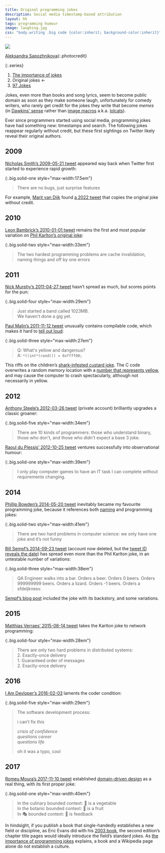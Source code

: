 ```yaml
---
title: Original programming jokes
description: Social media timestamp-based attribution
layout: hh
tags: programming humour
image: laughing.jpg
css: "body.writing .big code {color:inherit; background-color:inherit}"
---
```


<!-- Classic jokes 2009-2017 by @nicholassmith @ExceptionNotFnd @secretGeek @NickEVM @P_Malin @AnthonySteele @raouldp @pbowden @sempf @mathiasverraes @iamdevloper @malk_zameth -->

![](laughing.jpg)

[Aleksandra Sapozhnikova](https://unsplash.com/photos/r_-zzXrnzxI){:.photocredit}

{:.series}
1. [The importance of jokes](domain-jokes) <!-- 2022-06-21 -->
2. Original jokes ←
3. [97 Jokes](97-jokes)

Jokes, even more than books and song lyrics, seem to become public domain as soon as they make someone laugh,
unfortunately for comedy writers, who rarely get credit for the jokes they write that become _memes_
(in [Dawkins’ sense](https://en.wikipedia.org/wiki/Meme) rather than
[image macros](https://en.wikipedia.org/wiki/Image_macro) a.k.a.
[lolcats](https://blog.lunatech.com/posts/2008-05-27-how-draw-lolcats)).

Ever since programmers started using social media, programming jokes have had something new: timestamps and search.
The following jokes reappear regularly without credit, but these first sightings on Twitter likely reveal their original authors.

## 2009

[Nicholas Smith’s 2009-05-21 tweet](https://twitter.com/nicholassmith/status/1872576626)
appeared way back when Twitter first started to experience rapid growth:

{:.big.solid-one style="max-width:17.5em"}
> There are no bugs, just surprise features

For example, 
[Marit van Dijk](https://twitter.com/MaritvanDijk77) found
[a 2022 tweet](https://twitter.com/ExceptionNotFnd/status/1545047089524002819)
that copies the original joke without credit.

## 2010

[Leon Bambrick’s 2010-01-01 tweet](https://twitter.com/secretGeek/status/7269997868)
remains the first and most popular variation on
[Phil Karlton’s original joke](why-naming-things-is-hard):

{:.big.solid-two style="max-width:33em"}
> The two hardest programming problems are cache invalidation, naming things and off by one errors

## 2011

[Nick Murphy’s 2011-04-27 tweet](https://twitter.com/NickEVM/status/63205139959390209)
hasn’t spread as much, but scores points for the pun:

{:.big.solid-four style="max-width:29em"}
> Just started a band called 1023MB.  
> We haven't done a gig yet.

[Paul Malin’s 2011-11-12 tweet](https://twitter.com/P_Malin/status/135467325796265984)
unusually contains compilable code, which makes it hard to
[tell out loud](https://www.felienne.com/archives/5947):

{:.big.solid-three style="max-width:27em"}
> Q: What's yellow and dangerous?  
> A: `*((int*)rand()) = 0xffff00;`

This riffs on the children’s
[shark-infested custard joke](https://twitter.com/gavinandstacytv/status/1300906218517680135).
The C code overwrites a random memory location with a 
[number that represents yellow](https://www.colorhexa.com/ffff00), 
and may cause the computer to crash spectacularly, although not necessarily in yellow.

## 2012

[Anthony Steele’s 2012-03-26 tweet](https://twitter.com/AnthonySteele/status/184250877392072705) (private account) brilliantly upgrades a classic groaner:

{:.big.solid-five style="max-width:34em"}
> There are 10 kinds of programmers: those who understand binary, those who don't, and those who didn't expect a base 3 joke.

[Raoul du Plessis’ 2012-10-25 tweet](https://twitter.com/raouldp/status/261514559192440832)
ventures successfully into observational humour:

{:.big.solid-one style="max-width:39em"}
> I only play computer games to have an IT task I can complete without requirements changing.

## 2014

[Phillip Bowden’s 2014-05-20 tweet](https://twitter.com/pbowden/status/468855097879830528)
inevitably became my favourite programming joke, because it references both
[naming](/tag/naming) and programming jokes:

{:.big.solid-two style="max-width:41em"}
> There are two hard problems in computer science: we only have one joke and it’s not funny

[Bill Sempf’s 2014-09-23 tweet](https://twitter.com/sempf/status/514473420277694465) (account now deleted, but the 
[tweet ID reveals the date](https://oduwsdl.github.io/tweetedat/#514473420277694465))
has spread even more than the Phil Karlton joke, in an untestable number of variations:

{:.big.solid-three style="max-width:38em"}
> QA Engineer walks into a bar. Orders a beer. Orders 0 beers. Orders 999999999 beers. 
> Orders a lizard. Orders -1 beers. Orders a sfdeljknesv.

[Sempf’s blog post](https://www.sempf.net/post/On-Testing1)
included the joke with its backstory, and some variations.

## 2015

[Matthias Verraes’ 2015-08-14 tweet](https://twitter.com/mathiasverraes/status/632260618599403520)
takes the Karlton joke to network programming:

{:.big.solid-four style="max-width:28em"}
> There are only two hard problems in distributed systems:  
> 2\. Exactly-once delivery  
> 1\. Guaranteed order of messages  
> 2\. Exactly-once delivery

## 2016

[I Am Devloper’s 2016-02-03](https://twitter.com/iamdevloper/status/694848050796212224)
laments the coder condition:

{:.big.solid-five style="max-width:29em"}
> The software development process:
> 
> i can’t fix this
> 
> *crisis of confidence*  
> *questions career*  
> *questions life*
> 
> oh it was a typo, cool

## 2017

[Romeu Moura’s 2017-11-10 tweet](https://twitter.com/malk_zameth/status/928974920276697088) established 
[domain-driven design](https://en.wikipedia.org/wiki/Domain-driven_design)
as a real thing, with its first proper joke:

{:.big.solid-one style="max-width:40em"}
> In the culinary bounded context: 🍅 is a vegetable  
> In the botanic bounded context: 🍅 is a fruit  
> In 🎭 bounded context: 🍅 is feedback

In hindsight, if you publish a book that single-handedly establishes a new field or discipline,
as Eric Evans did with his [2003 book](http://dddcommunity.org/book/evans_2003/),
the second edition’s chapter title pages would ideally introduce the field’s standard jokes.
As [the importance of programming jokes](domain-jokes) explains,
a book and a Wikipedia page alone do not establish a culture.
